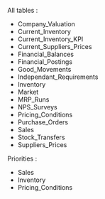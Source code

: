 All tables :
- Company_Valuation
- Current_Inventory
- Current_Inventory_KPI
- Current_Suppliers_Prices
- Financial_Balances
- Financial_Postings
- Good_Movements
- Independant_Requirements
- Inventory
- Market
- MRP_Runs
- NPS_Surveys
- Pricing_Conditions
- Purchase_Orders
- Sales
- Stock_Transfers
- Suppliers_Prices

Priorities :
- Sales
- Inventory
- Pricing_Conditions